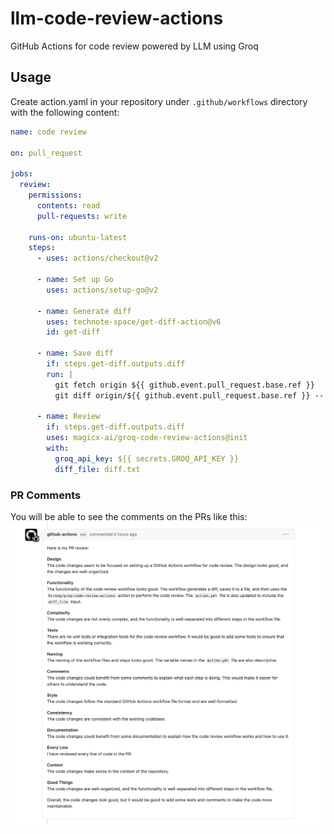# llm-code-review-actions
GitHub Actions for code review powered by LLM using Groq

## Usage
Create action.yaml in your repository under `.github/workflows` directory with the following content:

```yaml
name: code review

on: pull_request

jobs:
  review:
    permissions:
      contents: read
      pull-requests: write

    runs-on: ubuntu-latest
    steps:
      - uses: actions/checkout@v2

      - name: Set up Go
        uses: actions/setup-go@v2

      - name: Generate diff
        uses: technote-space/get-diff-action@v6
        id: get-diff

      - name: Save diff
        if: steps.get-diff.outputs.diff
        run: |
          git fetch origin ${{ github.event.pull_request.base.ref }}
          git diff origin/${{ github.event.pull_request.base.ref }} -- . ':!vendor' ':!go.mod' ':!go.sum' > diff.txt

      - name: Review
        if: steps.get-diff.outputs.diff
        uses: magicx-ai/groq-code-review-actions@init
        with:
          groq_api_key: ${{ secrets.GROQ_API_KEY }}
          diff_file: diff.txt
```

### PR Comments
You will be able to see the comments on the PRs like this:
![](images/sample.png)
